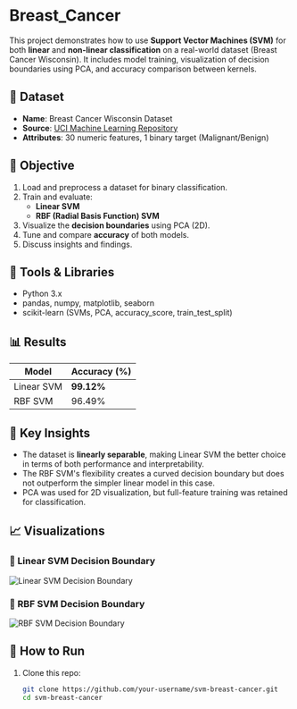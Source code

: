 # Breast_Cancer
This project demonstrates how to use **Support Vector Machines (SVM)** for both **linear** and **non-linear classification** on a real-world dataset (Breast Cancer Wisconsin). It includes model training, visualization of decision boundaries using PCA, and accuracy comparison between kernels.

## 📁 Dataset

- **Name**: Breast Cancer Wisconsin Dataset
- **Source**: [UCI Machine Learning Repository](https://archive.ics.uci.edu/ml/datasets/Breast+Cancer+Wisconsin+(Diagnostic))
- **Attributes**: 30 numeric features, 1 binary target (Malignant/Benign)
 
## 🎯 Objective

1. Load and preprocess a dataset for binary classification.
2. Train and evaluate:
   - **Linear SVM**
   - **RBF (Radial Basis Function) SVM**
3. Visualize the **decision boundaries** using PCA (2D).
4. Tune and compare **accuracy** of both models.
5. Discuss insights and findings.

## 🔧 Tools & Libraries

- Python 3.x
- pandas, numpy, matplotlib, seaborn
- scikit-learn (SVMs, PCA, accuracy_score, train_test_split)

## 📊 Results

| Model        | Accuracy (%) |
|--------------|--------------|
| Linear SVM   | **99.12%**   |
| RBF SVM      | 96.49%       |

## 📌 Key Insights

- The dataset is **linearly separable**, making Linear SVM the better choice in terms of both performance and interpretability.
- The RBF SVM's flexibility creates a curved decision boundary but does not outperform the simpler linear model in this case.
- PCA was used for 2D visualization, but full-feature training was retained for classification.

## 📈 Visualizations

### 🔹 Linear SVM Decision Boundary
![Linear SVM Decision Boundary](linear_svm.png)

### 🔹 RBF SVM Decision Boundary
![RBF SVM Decision Boundary](rbf_svm.png)

## 🚀 How to Run

1. Clone this repo:
   ```bash
   git clone https://github.com/your-username/svm-breast-cancer.git
   cd svm-breast-cancer

